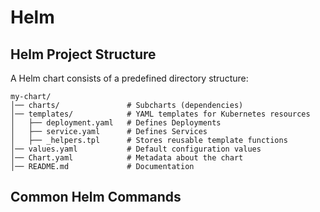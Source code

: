 # Helm



## **Helm Project Structure**

A Helm chart consists of a predefined directory structure:
```
my-chart/
│── charts/               # Subcharts (dependencies)
│── templates/            # YAML templates for Kubernetes resources
│   ├── deployment.yaml   # Defines Deployments
│   ├── service.yaml      # Defines Services
│   ├── _helpers.tpl      # Stores reusable template functions
│── values.yaml           # Default configuration values
│── Chart.yaml            # Metadata about the chart
│── README.md             # Documentation
```


## **Common Helm Commands**

```

```

```
